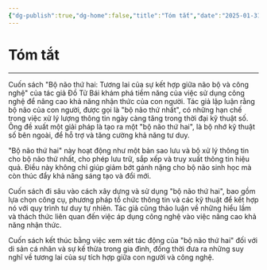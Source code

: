 ```yaml
---
{"dg-publish":true,"dg-home":false,"title":"Tóm tắt","date":"2025-01-31","tags":["book","books/bo-nao-thu-hai"],"dg-path":"Books/Bộ Não Thứ Hai - Đồ Tử Bái/Tóm tắt.md","permalink":"/books/bo-nao-thu-hai-do-tu-bai/tom-tat/","dgPassFrontmatter":true,"updated":"2025-01-31T13:42:47.337+07:00"}
---
```


# Tóm tắt
---
Cuốn sách "Bộ não thứ hai: Tương lai của sự kết hợp giữa não bộ và công nghệ" của tác giả Đồ Tử Bái khám phá tiềm năng của việc sử dụng công nghệ để nâng cao khả năng nhận thức của con người. Tác giả lập luận rằng bộ não của con người, được gọi là "bộ não thứ nhất", có những hạn chế trong việc xử lý lượng thông tin ngày càng tăng trong thời đại kỹ thuật số. Ông đề xuất một giải pháp là tạo ra một "bộ não thứ hai", là bộ nhớ kỹ thuật số bên ngoài, để hỗ trợ và tăng cường khả năng tư duy.

"Bộ não thứ hai" này hoạt động như một bản sao lưu và bộ xử lý thông tin cho bộ não thứ nhất, cho phép lưu trữ, sắp xếp và truy xuất thông tin hiệu quả. Điều này không chỉ giúp giảm bớt gánh nặng cho bộ não sinh học mà còn thúc đẩy khả năng sáng tạo và đổi mới.

Cuốn sách đi sâu vào cách xây dựng và sử dụng "bộ não thứ hai", bao gồm lựa chọn công cụ, phương pháp tổ chức thông tin và các kỹ thuật để kết hợp nó với quy trình tư duy tự nhiên. Tác giả cũng thảo luận về những hiểu lầm và thách thức liên quan đến việc áp dụng công nghệ vào việc nâng cao khả năng nhận thức.

Cuốn sách kết thúc bằng việc xem xét tác động của "bộ não thứ hai" đối với di sản cá nhân và sự kế thừa trong gia đình, đồng thời đưa ra những suy nghĩ về tương lai của sự tích hợp giữa con người và công nghệ.